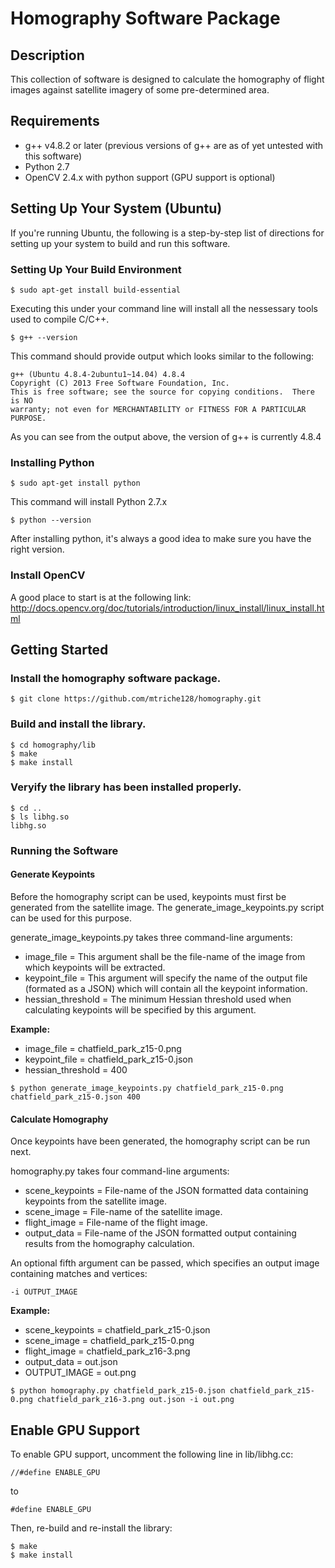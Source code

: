 # Homography Software Package

## Description

This collection of software is designed to calculate the homography of flight images against satellite imagery of some pre-determined area.

## Requirements

* g++ v4.8.2 or later (previous versions of g++ are as of yet untested with this software)
* Python 2.7
* OpenCV 2.4.x with python support (GPU support is optional)

## Setting Up Your System (Ubuntu)

If you're running Ubuntu, the following is a step-by-step list of directions for setting up your system to build and run this software.

### Setting Up Your Build Environment

`$ sudo apt-get install build-essential`

Executing this under your command line will install all the nessessary tools used to compile C/C++.

`$ g++ --version`

This command should provide output which looks similar to the following:

```
g++ (Ubuntu 4.8.4-2ubuntu1~14.04) 4.8.4
Copyright (C) 2013 Free Software Foundation, Inc.
This is free software; see the source for copying conditions.  There is NO
warranty; not even for MERCHANTABILITY or FITNESS FOR A PARTICULAR PURPOSE.
```

As you can see from the output above, the version of g++ is currently 4.8.4

### Installing Python

`$ sudo apt-get install python`

This command will install Python 2.7.x

`$ python --version`

After installing python, it's always a good idea to make sure you have the right version.

### Install OpenCV

A good place to start is at the following link:
http://docs.opencv.org/doc/tutorials/introduction/linux_install/linux_install.html

## Getting Started

### Install the homography software package.

`$ git clone https://github.com/mtriche128/homography.git`

### Build and install the library.

```
$ cd homography/lib
$ make
$ make install
```

### Veryify the library has been installed properly.

```
$ cd ..
$ ls libhg.so
libhg.so
```

### Running the Software

#### Generate Keypoints

Before the homography script can be used, keypoints must first be generated from the satellite image. 
The generate_image_keypoints.py script can be used for this purpose. 

generate_image_keypoints.py takes three command-line arguments:

* image_file = This argument shall be the file-name of the image from which keypoints will be extracted.
* keypoint_file = This argument will specify the name of the output file (formated as a JSON) which will contain all the keypoint information.
* hessian_threshold = The minimum Hessian threshold used when calculating keypoints will be specified by this argument.

**Example:**
* image_file = chatfield_park_z15-0.png
* keypoint_file = chatfield_park_z15-0.json
* hessian_threshold = 400

`$ python generate_image_keypoints.py chatfield_park_z15-0.png chatfield_park_z15-0.json 400`

#### Calculate Homography

Once keypoints have been generated, the homography script can be run next.

homography.py takes four command-line arguments:
* scene_keypoints = File-name of the JSON formatted data containing keypoints from the satellite image.
* scene_image = File-name of the satellite image.
* flight_image = File-name of the flight image.
* output_data = File-name of the JSON formatted output containing results from the homography calculation.

An optional fifth argument can be passed, which specifies an output image containing matches and vertices:

`-i OUTPUT_IMAGE`

**Example:**
* scene_keypoints = chatfield_park_z15-0.json
* scene_image = chatfield_park_z15-0.png
* flight_image = chatfield_park_z16-3.png
* output_data = out.json
* OUTPUT_IMAGE = out.png

`$ python homography.py chatfield_park_z15-0.json chatfield_park_z15-0.png chatfield_park_z16-3.png out.json -i out.png`

## Enable GPU Support

To enable GPU support, uncomment the following line in lib/libhg.cc:

`//#define ENABLE_GPU`

to

`#define ENABLE_GPU`

Then, re-build and re-install the library:

```
$ make
$ make install
```
